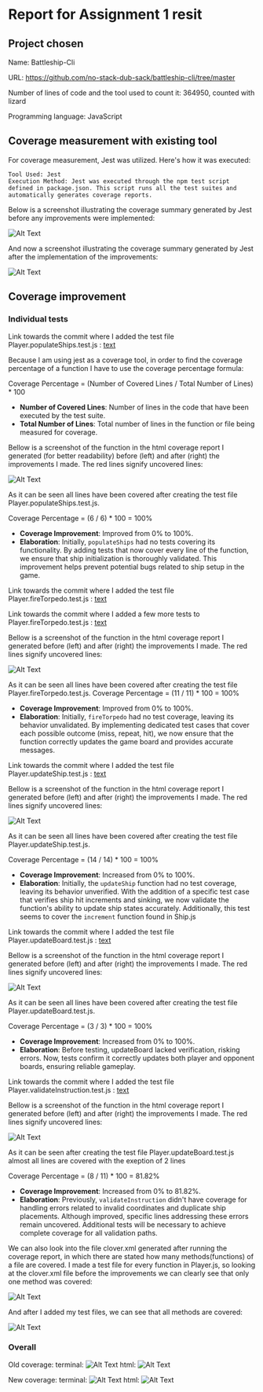 # Report for Assignment 1 resit

## Project chosen

Name: Battleship-Cli

URL: https://github.com/no-stack-dub-sack/battleship-cli/tree/master

Number of lines of code and the tool used to count it: 364950, counted with lizard

Programming language: JavaScript

## Coverage measurement with existing tool

For coverage measurement, Jest was utilized. Here's how it was executed:

    Tool Used: Jest
    Execution Method: Jest was executed through the npm test script defined in package.json. This script runs all the test suites and automatically generates coverage reports.

Below is a screenshot illustrating the coverage summary generated by Jest before any improvements were implemented:

![Alt Text](coverage-before.png)

And now a screenshot illustrating the coverage summary generated by Jest after the implementation of the improvements:

![Alt Text](coverage-after.png)

## Coverage improvement

### Individual tests

<populateShips>

Link towards the commit where I added the test file Player.populateShips.test.js :
    [text](https://github.com/alexandra-velicu/battleship-cli/commit/af20041052612553b56cc07148596db97f976fc5#diff-33ce59dd712d5f856444a8170b363990b2c0071c0632bf429fd304d5824506cc)

Because I am using jest as a coverage tool, in order to find the coverage percentage of a function I have to use the coverage percentage formula:

Coverage Percentage = (Number of Covered Lines / Total Number of Lines) * 100 

- **Number of Covered Lines**: Number of lines in the code that have been executed by the test suite.
- **Total Number of Lines**: Total number of lines in the function or file being measured for coverage.

Bellow is a screenshot of the function in the html coverage report I generated (for better readability) before (left) and after (right) the improvements I made. The red lines signify uncovered lines:

![Alt Text](populateShips.png)

As it can be seen all lines have been covered after creating the test file Player.populateShips.test.js.

Coverage Percentage = (6 / 6) * 100 = 100%

- **Coverage Improvement**: Improved from 0% to 100%.
- **Elaboration**: Initially, `populateShips` had no tests covering its functionality. By adding tests that now cover every line of the function, we ensure that ship initialization is thoroughly validated. This improvement helps prevent potential bugs related to ship setup in the game.

<fireTorpedo>

Link towards the commit where I added the test file Player.fireTorpedo.test.js :
    [text](https://github.com/alexandra-velicu/battleship-cli/commit/af20041052612553b56cc07148596db97f976fc5#diff-3175f134d8b3fcf00519b950e154b60cad1432a08fc54cca853b219607e285a6)

Link towards the commit where I added a few more tests to Player.fireTorpedo.test.js :
    [text](https://github.com/alexandra-velicu/battleship-cli/commit/31ad9e1dd4e8dd887030afbba1321a9c17a72a79#diff-3175f134d8b3fcf00519b950e154b60cad1432a08fc54cca853b219607e285a6)

Bellow is a screenshot of the function in the html coverage report I generated before (left) and after (right) the improvements I made. The red lines signify uncovered lines:

![Alt Text](fireTorpedo.png)

As it can be seen all lines have been covered after creating the test file Player.fireTorpedo.test.js.
Coverage Percentage = (11 / 11) * 100 = 100%

- **Coverage Improvement**: Improved from 0% to 100%.
- **Elaboration**: Initially, `fireTorpedo` had no test coverage, leaving its behavior unvalidated. By implementing dedicated test cases that cover each possible outcome (miss, repeat, hit), we now ensure that the function correctly updates the game board and provides accurate messages.

<updateShip>

Link towards the commit where I added the test file Player.updateShip.test.js :
    [text](https://github.com/alexandra-velicu/battleship-cli/commit/af20041052612553b56cc07148596db97f976fc5#diff-f291394c88943fa179bbf84b4e317c307870690034f3dd3d17043195df23144a)

Bellow is a screenshot of the function in the html coverage report I generated before (left) and after (right) the improvements I made. The red lines signify uncovered lines:

![Alt Text](updateShip.png)

As it can be seen all lines have been covered after creating the test file Player.updateShip.test.js.

Coverage Percentage = (14 / 14) * 100 = 100%

- **Coverage Improvement**: Increased from 0% to 100%.
- **Elaboration**: Initially, the `updateShip` function had no test coverage, leaving its behavior unverified. With the addition of a specific test case that verifies ship hit increments and sinking, we now validate the function's ability to update ship states accurately. Additionally, this test seems to cover the `increment` function found in Ship.js

<updateBoard>

Link towards the commit where I added the test file Player.updateBoard.test.js :
    [text](https://github.com/alexandra-velicu/battleship-cli/commit/af20041052612553b56cc07148596db97f976fc5#diff-bda112455bec1178acb0fbce83d43a6734e3a7481abf39d71a939adc8ad7c6c1)

Bellow is a screenshot of the function in the html coverage report I generated before (left) and after (right) the improvements I made. The red lines signify uncovered lines:

![Alt Text](updateBoard.png)

As it can be seen all lines have been covered after creating the test file Player.updateBoard.test.js.

Coverage Percentage = (3 / 3) * 100 = 100%

- **Coverage Improvement**: Increased from 0% to 100%.
- **Elaboration**: Before testing, updateBoard lacked verification, risking errors. Now, tests confirm it correctly updates both player and opponent boards, ensuring reliable gameplay.

<validateInstruction>

Link towards the commit where I added the test file Player.validateInstruction.test.js :
    [text](https://github.com/alexandra-velicu/battleship-cli/commit/af20041052612553b56cc07148596db97f976fc5#diff-4afe09605f8a3675d55aefcdd6078a812dc14850e4daf874e518305274bb4fcc)

Bellow is a screenshot of the function in the html coverage report I generated before (left) and after (right) the improvements I made. The red lines signify uncovered lines:

![Alt Text](validateInstruction.png)

As it can be seen after creating the test file Player.updateBoard.test.js almost all lines are covered with the exeption of 2 lines

Coverage Percentage = (8 / 11) * 100 = 81.82%


- **Coverage Improvement**: Increased from 0% to 81.82%.
- **Elaboration**: Previously, `validateInstruction` didn't have coverage for handling errors related to invalid coordinates and duplicate ship placements. Although improved, specific lines addressing these errors remain uncovered. Additional tests will be necessary to achieve complete coverage for all validation paths.

We can also look into the file clover.xml generated after running the coverage report, in which there are stated how many methods(functions) of a file are covered. I made a test file for every function in Player.js, so looking at the clover.xml file before the improvements we can clearly see that only one method was covered:

![Alt Text](pSbefore.png)

And after I added my test files, we can see that all methods are covered:

![Alt Text](pSafter.png)
<State the coverage improvement with a number and elaborate on why the coverage is improved>

### Overall

Old coverage: 
    terminal: ![Alt Text](coverage-before.png)
    html: ![Alt Text](before.png)

New coverage: 
    terminal: ![Alt Text](coverage-after.png)
    html: ![Alt Text](after.png)
